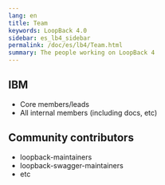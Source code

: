 ```yaml
---
lang: en
title: Team
keywords: LoopBack 4.0
sidebar: es_lb4_sidebar
permalink: /doc/es/lb4/Team.html
summary: The people working on LoopBack 4
---
```


## IBM

- Core members/leads
- All internal members (including docs, etc)

## Community contributors

- loopback-maintainers
- loopback-swagger-maintainers
- etc
